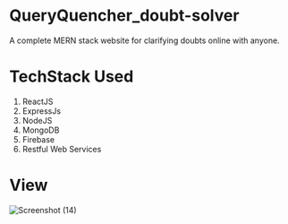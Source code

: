# QueryQuencher_doubt-solver
A complete MERN stack website for clarifying doubts online with anyone.

# TechStack Used
1) ReactJS
2) ExpressJs
3) NodeJS
4) MongoDB
5) Firebase
6) Restful Web Services

# View

![Screenshot (14)](https://github.com/arshad1010/QueryQuencher_doubt-solver/assets/117597118/e5a20bd3-aee7-4f46-a906-5d84365fdf3f)

